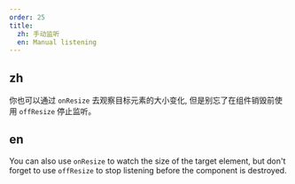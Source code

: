 ```yaml
---
order: 25
title:
  zh: 手动监听
  en: Manual listening
---
```


## zh

你也可以通过 `onResize` 去观察目标元素的大小变化, 但是别忘了在组件销毁前使用 `offResize` 停止监听。

## en

You can also use `onResize` to watch the size of the target element, but don't forget to use `offResize` to stop listening before the component is destroyed.
